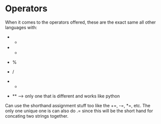 # Operators

When it comes to the operators offered, these are the exact same all other languages with:

- +
- -
- %
- /
- *

- ** --> only one that is different and works like python



Can use the shorthand assignment stuff too like the +=, -=, *=, etc. The only one unique one is can also do .= since this will be the short hand for concating two strings together.



 